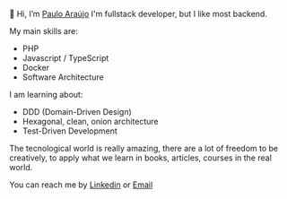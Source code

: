 👋 Hi, I’m [Paulo Araújo](@paulo123araujo)
I'm fullstack developer, but I like most backend.

My main skills are:
- PHP
- Javascript / TypeScript
- Docker
- Software Architecture

I am learning about:
- DDD (Domain-Driven Design)
- Hexagonal, clean, onion architecture
- Test-Driven Development

The tecnological world is really amazing, there are a lot of freedom to be creatively, to apply what we learn in books, articles, courses in the real world.

You can reach me by [Linkedin](https://www.linkedin.com/in/paulo123araujo/) or [Email](mailto:paulofelipe_jau7654@hotmail.com)
